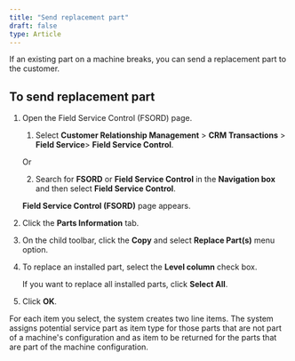 ```yaml
---
title: "Send replacement part"
draft: false
type: Article
---
```


If an existing part on a machine breaks, you can send a replacement part to the customer.

## To send replacement part

1. Open the Field Service Control (FSORD) page.

    1. Select **Customer Relationship Management** > **CRM Transactions** > **Field Service**> **Field Service Control**.

    Or

    2. Search for **FSORD** or **Field Service Control** in the **Navigation box** and then select  **Field Service Control**.

    **Field Service Control (FSORD)** page appears.

2. Click the **Parts Information** tab.

3. On the child toolbar, click the **Copy** and select **Replace Part(s)** menu option.

4. To replace an installed part, select the **Level column** check box.

    If you want to replace all installed parts, click **Select All**.

5. Click **OK**.

For each item you select, the system creates two line items. The system assigns potential service part as item type for those parts that are not part of a machine's configuration and as item to be returned for the parts that are part of the machine configuration.


​